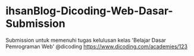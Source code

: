 # ihsanBlog-Dicoding-Web-Dasar-Submission
Submission untuk memenuhi tugas kelulusan kelas 'Belajar Dasar Pemrograman Web' @dicoding
https://www.dicoding.com/academies/123
